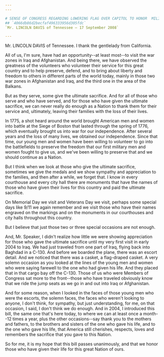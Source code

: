 ```yaml
---
---

# SENSE OF CONGRESS REGARDING LOWERING FLAG OVER CAPITOL TO HONOR  MILITARY DEATHS
## `4066db86d2becfaf496333956d305fdc`
`Mr. LINCOLN DAVIS of Tennessee — 17 September 2008`

---
```



Mr. LINCOLN DAVIS of Tennessee. I thank the gentlelady from 
California.

All of us, I'm sure, have had an opportunity--at least most--to visit 
the war zones in Iraq and Afghanistan. And being there, we have 
observed the greatness of the volunteers who volunteer their service 
for this great country and to help preserve, defend, and to bring about 
liberty and freedom to others in different parts of the world today, 
mainly in those two war zones in Afghanistan and Iraq, and the third 
one in the area of the Balkans.

But as they serve, some give the ultimate sacrifice. And for all of 
those who serve and who have served, and for those who have given the 
ultimate sacrifice, we can never really do enough as a Nation to thank 
them for their service and, ultimately, leaving their families with the 
loss of their lives.

In 1775, a shot heard around the world brought American men and women 
into battle at the Siege of Boston that lasted through the spring of 
1776, which eventually brought us into war for our independence. After 
several years and the loss of many lives, we obtained our independence. 
Since that time, our young men and women have been willing to volunteer 
to go into the battlefields to preserve the freedom that our first 
military men and women fought to give us, and we've been willing to 
preserve that and we should continue as a Nation.

But I think when we look at those who give the ultimate sacrifice, 
sometimes we give the medals and we show sympathy and appreciation to 
the families, and then after a while, we forget that. I know in every 
courthouse and every city hall there are monuments that have the names 
of those who have given their lives for this country and paid the 
ultimate sacrifice.

On Memorial Day we visit and Veterans Day we visit, perhaps some 
special days like 9/11 we again remember and we visit those who have 
their names engraved on the markings and on the monuments in our 
courthouses and city halls throughout this country.



But I believe that just those two or three special occasions are not 
enough.

And, Mr. Speaker, I didn't realize how little we were showing 
appreciation for those who gave the ultimate sacrifice until my very 
first visit in early 2004 to Iraq. We had just traveled from one part 
of Iraq, flying back into Baghdad in a C-130. And before we boarded the 
plane, there was an escort detail. And we noticed that there was a 
casket, a flag-draped casket. A very solemn occasion as you looked at 
the lines of the young men and women who were saying farewell to the 
one who had given his life. And they placed that in that cargo bay off 
the C-130. Those of us who were Members of Congress sat more to the 
front--those who have traveled obviously know that we ride the jump 
seats as we go in and out into Iraq or Afghanistan.

And for some reason, when I looked in the faces of those young men 
who were the escorts, the solemn faces, the faces who weren't looking 
to anyone, I don't think, for sympathy, but just understanding, for me, 
on that occasion, I said, I don't think we do enough. And in 2004, I 
introduced this bill, the same one that's here today, to where we can 
at least once a month--12 times a year, plus the other occasions--say 
thank you to the mothers and fathers, to the brothers and sisters of 
the one who gave his life, and to the one who gave his life, that 
America still cherishes, respects, loves and remembers the sacrifice 
that you gave to this Nation.

So for me, it is my hope that this bill passes unanimously, and that 
we honor those who have given their life for this great Nation of ours.